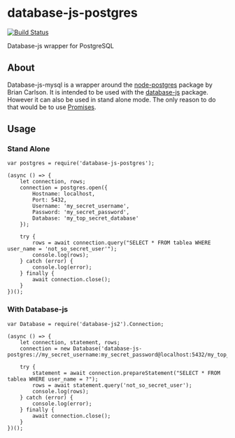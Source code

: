 # database-js-postgres

[![Build Status](https://travis-ci.org/mlaanderson/database-js-postgres.svg?branch=master)](https://travis-ci.org/mlaanderson/database-js-postgres)

Database-js wrapper for PostgreSQL
## About
Database-js-mysql is a wrapper around the [node-postgres](https://github.com/brianc/node-postgres) package by Brian Carlson. It is intended to be used with the [database-js](https://github.com/mlaanderson/database-js) package. However it can also be used in stand alone mode. The only reason to do that would be to use [Promises](https://developer.mozilla.org/en-US/docs/Web/JavaScript/Reference/Global_Objects/Promise).
## Usage
### Stand Alone
~~~~
var postgres = require('database-js-postgres');

(async () => {
    let connection, rows;
    connection = postgres.open({
        Hostname: localhost,
        Port: 5432,
        Username: 'my_secret_username',
        Password: 'my_secret_password',
        Database: 'my_top_secret_database'
    });
    
    try {
        rows = await connection.query("SELECT * FROM tablea WHERE user_name = 'not_so_secret_user'");
        console.log(rows);
    } catch (error) {
        console.log(error);
    } finally {
        await connection.close();
    }
})();
~~~~
### With Database-js
~~~~
var Database = require('database-js2').Connection;

(async () => {
    let connection, statement, rows;
    connection = new Database('database-js-postgres://my_secret_username:my_secret_password@localhost:5432/my_top_secret_database');
    
    try {
        statement = await connection.prepareStatement("SELECT * FROM tablea WHERE user_name = ?");
        rows = await statement.query('not_so_secret_user');
        console.log(rows);
    } catch (error) {
        console.log(error);
    } finally {
        await connection.close();
    }
})();
~~~~